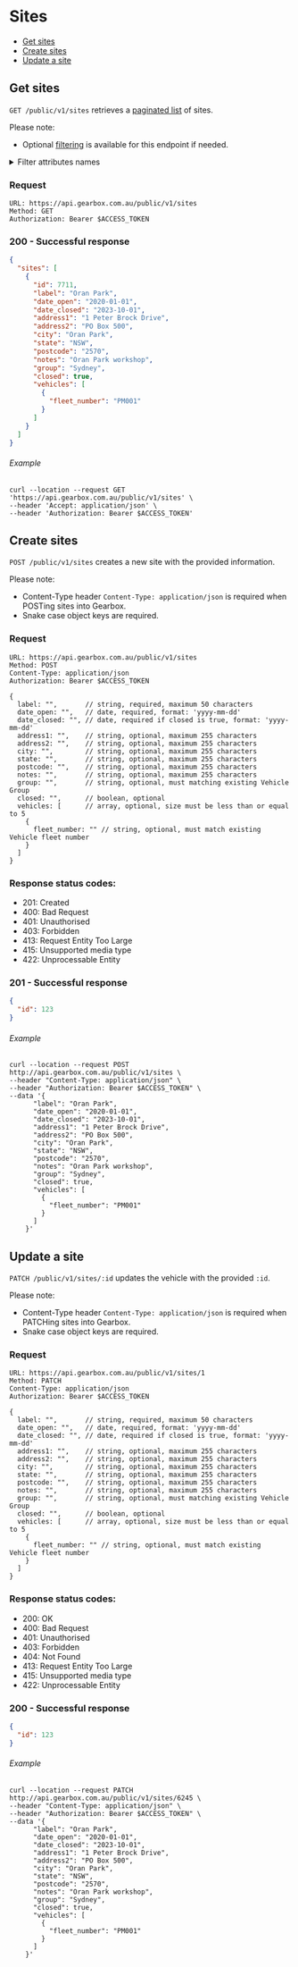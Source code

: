 # Sites

- [Get sites](#get-sites)
- [Create sites](#create-sites)
- [Update a site](#update-a-site)

## Get sites

`GET /public/v1/sites` retrieves a [paginated list](../readme.md/#pagination) of sites.

Please note:

- Optional [filtering](../readme.md/#filtering) is available for this endpoint if needed.

<details>
<summary>Filter attributes names</summary>
<br>
  
- id
- label
- date_open
- date_closed
- address1
- address2
- city
- state
- postcode
- notes
- group
- closed
- vehicles.fleet_number
</details>

### Request

```
URL: https://api.gearbox.com.au/public/v1/sites
Method: GET
Authorization: Bearer $ACCESS_TOKEN
```

### 200 - Successful response

```JSON
{
  "sites": [
    {
      "id": 7711,
      "label": "Oran Park",
      "date_open": "2020-01-01",
      "date_closed": "2023-10-01",
      "address1": "1 Peter Brock Drive",
      "address2": "PO Box 500",
      "city": "Oran Park",
      "state": "NSW",
      "postcode": "2570",
      "notes": "Oran Park workshop",
      "group": "Sydney",
      "closed": true,
      "vehicles": [
        {
          "fleet_number": "PM001"
        }
      ]
    }
  ]
}
```

###### Example

```
curl --location --request GET 'https://api.gearbox.com.au/public/v1/sites' \
--header 'Accept: application/json' \
--header 'Authorization: Bearer $ACCESS_TOKEN'
```

## Create sites

`POST /public/v1/sites` creates a new site with the provided information.

Please note:

- Content-Type header `Content-Type: application/json` is required when POSTing sites into Gearbox.
- Snake case object keys are required.

### Request

```
URL: https://api.gearbox.com.au/public/v1/sites
Method: POST
Content-Type: application/json
Authorization: Bearer $ACCESS_TOKEN

{
  label: "",       // string, required, maximum 50 characters
  date_open: "",   // date, required, format: 'yyyy-mm-dd'
  date_closed: "", // date, required if closed is true, format: 'yyyy-mm-dd'
  address1: "",    // string, optional, maximum 255 characters
  address2: "",    // string, optional, maximum 255 characters
  city: "",        // string, optional, maximum 255 characters
  state: "",       // string, optional, maximum 255 characters
  postcode: "",    // string, optional, maximum 255 characters
  notes: "",       // string, optional, maximum 255 characters
  group: "",       // string, optional, must matching existing Vehicle Group
  closed: "",      // boolean, optional
  vehicles: [      // array, optional, size must be less than or equal to 5
    {
      fleet_number: "" // string, optional, must match existing Vehicle fleet number
    }
  ]
}
```

### Response status codes:

- 201: Created
- 400: Bad Request
- 401: Unauthorised
- 403: Forbidden
- 413: Request Entity Too Large
- 415: Unsupported media type
- 422: Unprocessable Entity

### 201 - Successful response

```JSON
{
  "id": 123
}
```

###### Example

```
curl --location --request POST http://api.gearbox.com.au/public/v1/sites \
--header "Content-Type: application/json" \
--header "Authorization: Bearer $ACCESS_TOKEN" \
--data '{
      "label": "Oran Park",
      "date_open": "2020-01-01",
      "date_closed": "2023-10-01",
      "address1": "1 Peter Brock Drive",
      "address2": "PO Box 500",
      "city": "Oran Park",
      "state": "NSW",
      "postcode": "2570",
      "notes": "Oran Park workshop",
      "group": "Sydney",
      "closed": true,
      "vehicles": [
        {
          "fleet_number": "PM001"
        }
      ]
    }' 
```

## Update a site

`PATCH /public/v1/sites/:id` updates the vehicle with the provided `:id`.

Please note:

- Content-Type header `Content-Type: application/json` is required when PATCHing sites into Gearbox.
- Snake case object keys are required.

### Request

```
URL: https://api.gearbox.com.au/public/v1/sites/1
Method: PATCH
Content-Type: application/json
Authorization: Bearer $ACCESS_TOKEN

{
  label: "",       // string, required, maximum 50 characters
  date_open: "",   // date, required, format: 'yyyy-mm-dd'
  date_closed: "", // date, required if closed is true, format: 'yyyy-mm-dd'
  address1: "",    // string, optional, maximum 255 characters
  address2: "",    // string, optional, maximum 255 characters
  city: "",        // string, optional, maximum 255 characters
  state: "",       // string, optional, maximum 255 characters
  postcode: "",    // string, optional, maximum 255 characters
  notes: "",       // string, optional, maximum 255 characters
  group: "",       // string, optional, must matching existing Vehicle Group
  closed: "",      // boolean, optional
  vehicles: [      // array, optional, size must be less than or equal to 5
    {
      fleet_number: "" // string, optional, must match existing Vehicle fleet number
    }
  ]
}
```

### Response status codes:

- 200: OK
- 400: Bad Request
- 401: Unauthorised
- 403: Forbidden
- 404: Not Found
- 413: Request Entity Too Large
- 415: Unsupported media type
- 422: Unprocessable Entity

### 200 - Successful response

```JSON
{
  "id": 123
}
```

###### Example

```
curl --location --request PATCH http://api.gearbox.com.au/public/v1/sites/6245 \
--header "Content-Type: application/json" \
--header "Authorization: Bearer $ACCESS_TOKEN" \
--data '{
      "label": "Oran Park",
      "date_open": "2020-01-01",
      "date_closed": "2023-10-01",
      "address1": "1 Peter Brock Drive",
      "address2": "PO Box 500",
      "city": "Oran Park",
      "state": "NSW",
      "postcode": "2570",
      "notes": "Oran Park workshop",
      "group": "Sydney",
      "closed": true,
      "vehicles": [
        {
          "fleet_number": "PM001"
        }
      ]
    }' 
```
